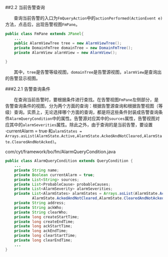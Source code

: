 ##2.2 当前告警查询 

&#160; &#160; &#160; &#160;查询当前告警的入口为`FmQueryAction`中的`actionPerformed(ActionEvent e)`方法，点击后，出现告警视图`FmPane`。
```java
public class FmPane extends JPanel{
    ...
    public AlarmViewTree tree = new AlarmViewTree();
    private DomainFmTree domainTree = new DomainFmTree();
    private AlarmView alarmView = new AlarmView();
    
}
```
&#160; &#160; &#160; &#160;其中，`tree`是告警等级视图，`domainTree`是告警源视图，`alarmView`是查询出的告警显示视图。


###2.2.1 告警查询条件

&#160; &#160; &#160; &#160;在查询当前告警时，要根据条件进行查找。在告警视图`FmPane`左侧部分，是告警查询条件的视图，分为两个方面的查询：根据告警源查询和根据告警视图（等级）查询。实质上，无论选择哪个方面的查询，都是将这些条件封装成告警查询条件`AlarmQueryCondition`中的属性。告警源对应其中的`sources`属性，告警视图对应其中的`alarmSeverities`属性。除此之外，由于查询的是当前告警，要设置·currentAlarm = true·和`alarmStates = Arrays.asList(AlarmState.Active,AlarmState.AckedAndNotCleared,AlarmState.ClearedAndNotAcked)`。

com/cyt/framework/bo/fm/AlarmQueryCondition.java

```java
public class AlarmQueryCondition extends QueryCondition {
    ...
    private String name;
    private Boolean currentAlarm = true;
    private List<String> sources;
    private List<ProbableCause> probableCauses;
    private List<AlarmSeverity> alarmSeverities;
    private List<AlarmStates> alarmStates = Arrays.asList(AlarmState.Active,
            AlarmState.AckedAndNotCleared,AlarmState.ClearedAndNotAcked);
    private String address;
    private String ackWho;
    private String clearWho;
    private long createStartTime;
    private long createEndTime;
    private long ackStartTime;
    private long ackEndTime;
    private long clearStartTime;
    private long clearEndTime;
    ...
}
```